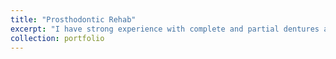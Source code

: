 ```yaml
---
title: "Prosthodontic Rehab"
excerpt: "I have strong experience with complete and partial dentures and full mouth rehabilitiation. Below is an example case that I am proud of as it reflects the skills and patient management I have developed in my training.<br/><img src='/images/portfolio/cd-rehab.png'>"
collection: portfolio
---
```

